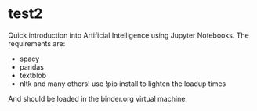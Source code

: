 # test2
Quick introduction into Artificial Intelligence using Jupyter Notebooks. The requirements are:
- spacy 
- pandas 
- textblob 
- nltk 
and many others! use !pip install to lighten the loadup times 

And should be loaded in the binder.org virtual machine. 
